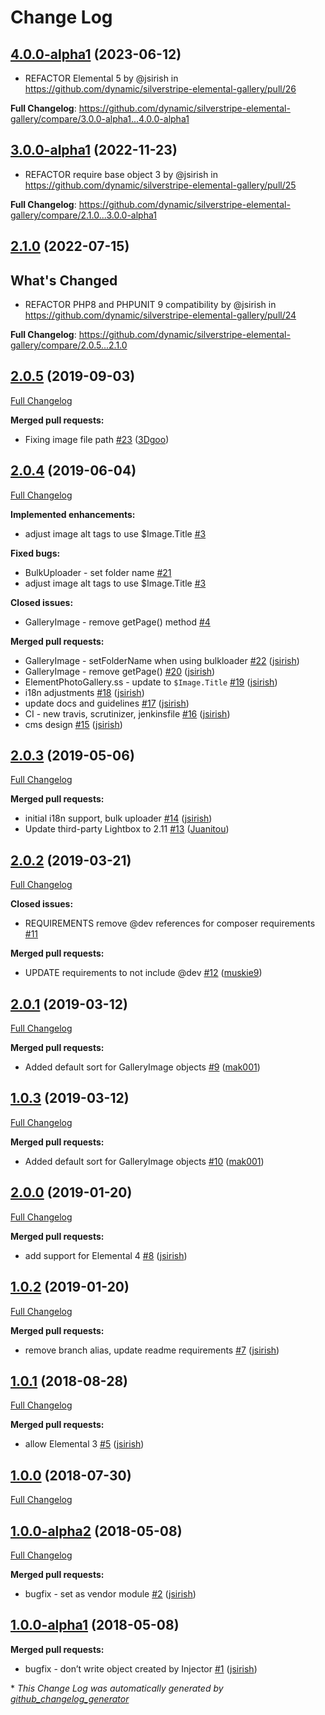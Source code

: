 # Change Log

## [4.0.0-alpha1](https://github.com/dynamic/silverstripe-elemental-gallery/tree/4.0.0-alpha1) (2023-06-12)
* REFACTOR Elemental 5 by @jsirish in https://github.com/dynamic/silverstripe-elemental-gallery/pull/26

**Full Changelog**: https://github.com/dynamic/silverstripe-elemental-gallery/compare/3.0.0-alpha1...4.0.0-alpha1

## [3.0.0-alpha1](https://github.com/dynamic/silverstripe-elemental-gallery/tree/3.0.0-alpha1) (2022-11-23)
* REFACTOR require base object 3 by @jsirish in https://github.com/dynamic/silverstripe-elemental-gallery/pull/25


**Full Changelog**: https://github.com/dynamic/silverstripe-elemental-gallery/compare/2.1.0...3.0.0-alpha1

## [2.1.0](https://github.com/dynamic/silverstripe-elemental-gallery/tree/2.1.0) (2022-07-15)

## What's Changed
* REFACTOR PHP8 and PHPUNIT 9 compatibility by @jsirish in https://github.com/dynamic/silverstripe-elemental-gallery/pull/24


**Full Changelog**: https://github.com/dynamic/silverstripe-elemental-gallery/compare/2.0.5...2.1.0

## [2.0.5](https://github.com/dynamic/silverstripe-elemental-gallery/tree/2.0.5) (2019-09-03)
[Full Changelog](https://github.com/dynamic/silverstripe-elemental-gallery/compare/2.0.4...2.0.5)

**Merged pull requests:**

- Fixing image file path [\#23](https://github.com/dynamic/silverstripe-elemental-gallery/pull/23) ([3Dgoo](https://github.com/3Dgoo))

## [2.0.4](https://github.com/dynamic/silverstripe-elemental-gallery/tree/2.0.4) (2019-06-04)
[Full Changelog](https://github.com/dynamic/silverstripe-elemental-gallery/compare/2.0.3...2.0.4)

**Implemented enhancements:**

- adjust image alt tags to use $Image.Title [\#3](https://github.com/dynamic/silverstripe-elemental-gallery/issues/3)

**Fixed bugs:**

- BulkUploader - set folder name [\#21](https://github.com/dynamic/silverstripe-elemental-gallery/issues/21)
- adjust image alt tags to use $Image.Title [\#3](https://github.com/dynamic/silverstripe-elemental-gallery/issues/3)

**Closed issues:**

- GalleryImage - remove getPage\(\) method [\#4](https://github.com/dynamic/silverstripe-elemental-gallery/issues/4)

**Merged pull requests:**

- GalleryImage - setFolderName when using bulkloader [\#22](https://github.com/dynamic/silverstripe-elemental-gallery/pull/22) ([jsirish](https://github.com/jsirish))
- GalleryImage - remove getPage\(\) [\#20](https://github.com/dynamic/silverstripe-elemental-gallery/pull/20) ([jsirish](https://github.com/jsirish))
- ElementPhotoGallery.ss - update to `$Image.Title` [\#19](https://github.com/dynamic/silverstripe-elemental-gallery/pull/19) ([jsirish](https://github.com/jsirish))
- i18n adjustments [\#18](https://github.com/dynamic/silverstripe-elemental-gallery/pull/18) ([jsirish](https://github.com/jsirish))
- update docs and guidelines [\#17](https://github.com/dynamic/silverstripe-elemental-gallery/pull/17) ([jsirish](https://github.com/jsirish))
- CI - new travis, scrutinizer, jenkinsfile [\#16](https://github.com/dynamic/silverstripe-elemental-gallery/pull/16) ([jsirish](https://github.com/jsirish))
- cms design [\#15](https://github.com/dynamic/silverstripe-elemental-gallery/pull/15) ([jsirish](https://github.com/jsirish))

## [2.0.3](https://github.com/dynamic/silverstripe-elemental-gallery/tree/2.0.3) (2019-05-06)
[Full Changelog](https://github.com/dynamic/silverstripe-elemental-gallery/compare/2.0.2...2.0.3)

**Merged pull requests:**

- initial i18n support, bulk uploader [\#14](https://github.com/dynamic/silverstripe-elemental-gallery/pull/14) ([jsirish](https://github.com/jsirish))
- Update third-party Lightbox to 2.11 [\#13](https://github.com/dynamic/silverstripe-elemental-gallery/pull/13) ([Juanitou](https://github.com/Juanitou))

## [2.0.2](https://github.com/dynamic/silverstripe-elemental-gallery/tree/2.0.2) (2019-03-21)
[Full Changelog](https://github.com/dynamic/silverstripe-elemental-gallery/compare/2.0.1...2.0.2)

**Closed issues:**

- REQUIREMENTS remove @dev references for composer requirements [\#11](https://github.com/dynamic/silverstripe-elemental-gallery/issues/11)

**Merged pull requests:**

- UPDATE requirements to not include @dev [\#12](https://github.com/dynamic/silverstripe-elemental-gallery/pull/12) ([muskie9](https://github.com/muskie9))

## [2.0.1](https://github.com/dynamic/silverstripe-elemental-gallery/tree/2.0.1) (2019-03-12)
[Full Changelog](https://github.com/dynamic/silverstripe-elemental-gallery/compare/1.0.3...2.0.1)

**Merged pull requests:**

- Added default sort for GalleryImage objects [\#9](https://github.com/dynamic/silverstripe-elemental-gallery/pull/9) ([mak001](https://github.com/mak001))

## [1.0.3](https://github.com/dynamic/silverstripe-elemental-gallery/tree/1.0.3) (2019-03-12)
[Full Changelog](https://github.com/dynamic/silverstripe-elemental-gallery/compare/2.0.0...1.0.3)

**Merged pull requests:**

- Added default sort for GalleryImage objects [\#10](https://github.com/dynamic/silverstripe-elemental-gallery/pull/10) ([mak001](https://github.com/mak001))

## [2.0.0](https://github.com/dynamic/silverstripe-elemental-gallery/tree/2.0.0) (2019-01-20)
[Full Changelog](https://github.com/dynamic/silverstripe-elemental-gallery/compare/1.0.2...2.0.0)

**Merged pull requests:**

- add support for Elemental 4 [\#8](https://github.com/dynamic/silverstripe-elemental-gallery/pull/8) ([jsirish](https://github.com/jsirish))

## [1.0.2](https://github.com/dynamic/silverstripe-elemental-gallery/tree/1.0.2) (2019-01-20)
[Full Changelog](https://github.com/dynamic/silverstripe-elemental-gallery/compare/1.0.1...1.0.2)

**Merged pull requests:**

- remove branch alias, update readme requirements [\#7](https://github.com/dynamic/silverstripe-elemental-gallery/pull/7) ([jsirish](https://github.com/jsirish))

## [1.0.1](https://github.com/dynamic/silverstripe-elemental-gallery/tree/1.0.1) (2018-08-28)
[Full Changelog](https://github.com/dynamic/silverstripe-elemental-gallery/compare/1.0.0...1.0.1)

**Merged pull requests:**

- allow Elemental 3 [\#5](https://github.com/dynamic/silverstripe-elemental-gallery/pull/5) ([jsirish](https://github.com/jsirish))

## [1.0.0](https://github.com/dynamic/silverstripe-elemental-gallery/tree/1.0.0) (2018-07-30)
[Full Changelog](https://github.com/dynamic/silverstripe-elemental-gallery/compare/1.0.0-alpha2...1.0.0)

## [1.0.0-alpha2](https://github.com/dynamic/silverstripe-elemental-gallery/tree/1.0.0-alpha2) (2018-05-08)
[Full Changelog](https://github.com/dynamic/silverstripe-elemental-gallery/compare/1.0.0-alpha1...1.0.0-alpha2)

**Merged pull requests:**

- bugfix - set as vendor module [\#2](https://github.com/dynamic/silverstripe-elemental-gallery/pull/2) ([jsirish](https://github.com/jsirish))

## [1.0.0-alpha1](https://github.com/dynamic/silverstripe-elemental-gallery/tree/1.0.0-alpha1) (2018-05-08)
**Merged pull requests:**

- bugfix - don’t write object created by Injector [\#1](https://github.com/dynamic/silverstripe-elemental-gallery/pull/1) ([jsirish](https://github.com/jsirish))



\* *This Change Log was automatically generated by [github_changelog_generator](https://github.com/skywinder/Github-Changelog-Generator)*

